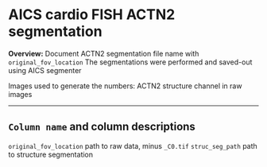 # AICS cardio FISH ACTN2 segmentation

**Overview:** Document ACTN2 segmentation file name with `original_fov_location`
The segmentations were performed and saved-out using AICS segmenter

Images used to generate the numbers:
ACTN2 structure channel in raw images 

---------------------------------------------------------------
`Column name` and column descriptions
---------------------------------------------------------------
`original_fov_location`				path to raw data, minus `_C0.tif`
`struc_seg_path`					path to structure segmentation